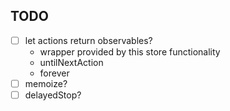 ## TODO
 - [ ] let actions return observables?
   - wrapper provided by this store functionality
   - untilNextAction
   - forever
 - [ ] memoize?
 - [ ] delayedStop?
